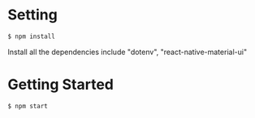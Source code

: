 # Setting

```bash
$ npm install
```

Install all the dependencies
include "dotenv", "react-native-material-ui"



# Getting Started

```bash
$ npm start
```